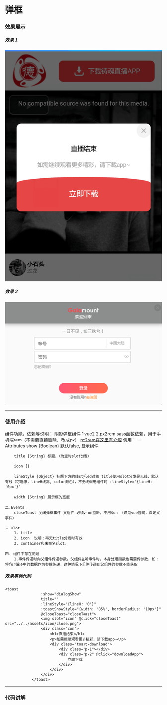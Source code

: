 # 弹框

### 效果展示
##### 效果１
![](./assets/toast.png)
##### 效果２
![](./assets/toast2.png)

-----------------
### 使用介绍
组件功能，依赖等说明：
    阴影弹框组件
    1.vue2
    2.px2rem sass函数依赖，用于手机端rem（不需要直接删除，改成px）
    [px2rem在这里有介绍]()
使用：
    一. Attributes
        show {Boolean} 默认false,  显示组件

        title {String} 标题，（为空时slot分发）

        icon {}

        lineStyle {Object} 标题下方的线styled对象 title使用slot分发是无线，默认有线（可选惨，lineH线高, color颜色），不要线调用组件时 :lineStyle="{lineH: '0px'}"

        width {String} 展示框的宽度

    二.Events
        closeToast 关闭弹框事件 父组件 必须v-on监听，不用$on （详见vue官网，自定义事件）

    三.slot
        1. title
        2. icon  说明：再无title分发时有效
        3. container和未命名slot。

    四. 组件中存在问题
        1.事件传递时向父组件传递参数。父组件监听事件时，本身处理函数也需要传参数，如：将for循环中的数据作为参数传递，这种情况下组件传递到父组件的参数不能获取

##### 效果事例代码
```
<toast
                :show="dialogShow"
                title=""
                :lineStyle="{lineH: '0'}"
                :toastShowStyle="{width: '85%', borderRadius: '10px'}"
                @closeToast="closeToast">
                <img slot="icon" @click="closeToast" src="../../assets/icon/close.png">
                <div class="con">
                    <h1>直播结束</h1>
                    <p>如需继续观看更多精彩，请下载app~</p>
                    <div class="toast-download">
                        <div class="p-1"></div>
                        <div class="p-2" @click="downloadApp">
                            立即下载
                        </div>
                    </div>
                </div>
            </toast>
```

-----------------
### 代码讲解

